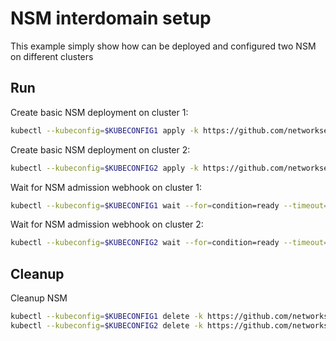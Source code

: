 # NSM interdomain setup


This example simply show how can be deployed and configured two NSM on different clusters

## Run

Create basic NSM deployment on cluster 1:

```bash
kubectl --kubeconfig=$KUBECONFIG1 apply -k https://github.com/networkservicemesh/deployments-k8s/examples/interdomain/nsm/cluster1?ref=56ae4485279a1cb000b8b601c8f70a8e38230f82
```

Create basic NSM deployment on cluster 2:

```bash
kubectl --kubeconfig=$KUBECONFIG2 apply -k https://github.com/networkservicemesh/deployments-k8s/examples/interdomain/nsm/cluster2?ref=56ae4485279a1cb000b8b601c8f70a8e38230f82
```

Wait for NSM admission webhook on cluster 1:

```bash
kubectl --kubeconfig=$KUBECONFIG1 wait --for=condition=ready --timeout=1m pod -n nsm-system -l app=admission-webhook-k8s
```

Wait for NSM admission webhook on cluster 2:

```bash
kubectl --kubeconfig=$KUBECONFIG2 wait --for=condition=ready --timeout=1m pod -n nsm-system -l app=admission-webhook-k8s
```

## Cleanup

Cleanup NSM
```bash
kubectl --kubeconfig=$KUBECONFIG1 delete -k https://github.com/networkservicemesh/deployments-k8s/examples/interdomain/nsm/cluster1?ref=56ae4485279a1cb000b8b601c8f70a8e38230f82
kubectl --kubeconfig=$KUBECONFIG2 delete -k https://github.com/networkservicemesh/deployments-k8s/examples/interdomain/nsm/cluster2?ref=56ae4485279a1cb000b8b601c8f70a8e38230f82
```
